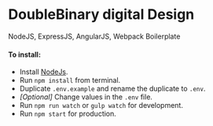 # DoubleBinary digital Design
NodeJS, ExpressJS, AngularJS, Webpack Boilerplate

#### To install:
* Install [NodeJs](https://nodejs.org).
* Run `npm install` from terminal.
* Duplicate `.env.example` and rename the duplicate to `.env`.
* _[Optional]_ Change values in the `.env` file.
* Run `npm run watch` or `gulp watch` for development.
* Run `npm start` for production.
